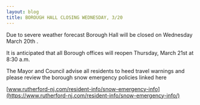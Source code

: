 ```yaml
---
layout: blog
title: BOROUGH HALL CLOSING WEDNESDAY, 3/20  
---
```


Due to severe weather forecast Borough Hall will be closed on Wednesday March 20th .

It is anticipated that all Borough offices will reopen Thursday, March 21st at 8:30 a.m.

The Mayor and Council advise all residents to heed travel warnings and please review the borough snow emergency policies linked here

[www.rutherford-nj.com/resident-info/snow-emergency-info](https://www.rutherford-nj.com/resident-info/snow-emergency-info/)

